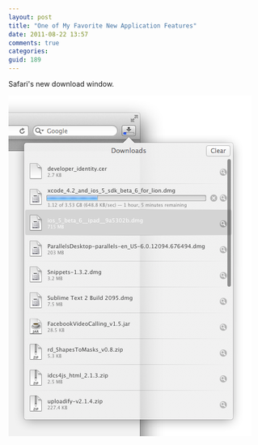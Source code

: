 ```yaml
---
layout: post
title: "One of My Favorite New Application Features"
date: 2011-08-22 13:57
comments: true
categories: 
guid: 189
---
```

Safari's new download window.

![Safari download pane](/images/posts/Safari_download_pane.png)
